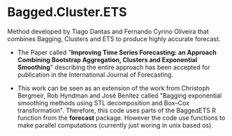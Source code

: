 # Bagged.Cluster.ETS
Method developed by Tiago Dantas and Fernando Cyrino Oliveira that combines Bagging, Clusters and ETS to produce highly accurate forecast.

- The Paper called "**Improving Time Series Forecasting: an Approach Combining Bootstrap Aggregation, Clusters and Exponential Smoothing**" describing the entire approach has been accepted for publication in the International Journal of Forecasting.

- This work can be seen as an extension of the work from Christoph Bergmeir, Rob Hyndman and José Benítez called "Bagging exponential smoothing methods using STL decomposition and Box–Cox transformation". Therefore, this code uses parts of the BaggedETS R function from the **forecast** package. However the code use functions to make parallel computations (currently just woring in unix based os).
